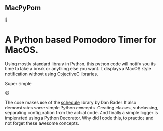 ## MacPyPom 

:snake:

# A Python based Pomodoro Timer for MacOS.

Using mostly standard library in Python, this python code will notify you its time to take a break or anything else you want. It displays a MacOS style notification without using ObjectiveC libraries. 

Super simple 

:smile:

The code makes use of the [schedule](https://schedule.readthedocs.io/en/stable/) library by Dan Bader. It also demonstrates some 
simple Python concepts. Creating classes, subclassing, separating configuration from the actual code. And finally a simple logger is 
impleneted using a Python Decorator. Why did I code this, to practice and not forget these awesome concepts.


